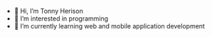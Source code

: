 - 👋 Hi, I’m Tonny Herison
- 👀 I’m interested in programming
- 🌱 I’m currently learning web and mobile application development
